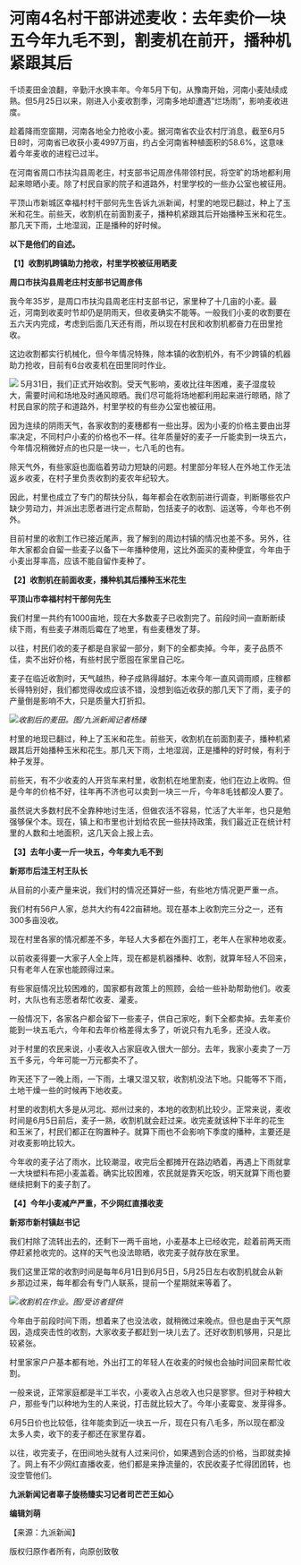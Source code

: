 

# 河南4名村干部讲述麦收：去年卖价一块五今年九毛不到，割麦机在前开，播种机紧跟其后

千顷麦田金浪翻，辛勤汗水换丰年。今年5月下旬，从豫南开始，河南小麦陆续成熟。但5月25日以来，刚进入小麦收割季，河南多地却遭遇“烂场雨”，影响麦收进度。

趁着降雨空窗期，河南各地全力抢收小麦。据河南省农业农村厅消息，截至6月5日8时，河南省已收获小麦4997万亩，约占全河南省种植面积的58.6%，这意味着今年麦收的进程已过半。

在河南省周口市扶沟县周老庄，村支部书记周彦伟带领村民，将空旷的场地都利用起来晾晒小麦。除了村民自家的院子和道路外，村里学校的一些办公室也被征用。

平顶山市新城区幸福村村干部何先生告诉九派新闻，村里的地现已翻过，种上了玉米和花生。前些天，收割机在前面割麦子，播种机紧跟其后开始播种玉米和花生。那几天下雨，土地湿润，正是播种的好时候。

**以下是他们的自述。**

**【1】收割机跨镇助力抢收，村里学校被征用晒麦**

**周口市扶沟县周老庄村支部书记周彦伟**

我今年35岁，是周口市扶沟县周老庄村支部书记，家里种了十几亩的小麦。最近，河南到收麦时节却仍是阴雨天，但收麦确实不能等。一般我们小麦的收割要在五六天内完成，考虑到后面几天还有雨，所以现在村民和收割机都奋力在田里抢收。

这边收割都实行机械化，但今年情况特殊，除本镇的收割机外，有不少跨镇的机器助力抢收，目前有6台收麦机在田里同时作业。

![](https://inews.gtimg.com/om_bt/Oz95KoFbhvSsGnCKE9tVe8AMFldhpqwqLeHqsxZOFV6AoAA/1000)
5月31日，我们正式开始收割。受天气影响，麦收比往年困难，麦子湿度较大，需要时间和场地及时通风晾晒。我们尽可能将场地都利用起来进行晾晒，除了村民自家的院子和道路外，村里学校的有些办公室也被征用。

因为连续的阴雨天气，各家收割的麦穗都有一些出芽。因为小麦的价格主要由出芽率决定，不同村户小麦的价格也不一样。往年质量好的麦子一斤能卖到一块五六，今年情况稍微好点的也只是一块一，七八毛的也有。

除天气外，有些家庭也面临着劳动力短缺的问题。村里部分年轻人在外地工作无法返乡收麦，在村子里负责收割的麦农年纪较大。

因此，村里也成立了专门的帮扶分队，每年都会在收割前进行调查，判断哪些农户缺少劳动力，并派出志愿者进行定点帮助，包括麦子的收割、运送等，今年也不例外。

目前村里的收割工作已接近尾声，我了解到的周边村镇的情况也差不多。另外，往年大家都会自留一些麦子以备下一年播种使用，这比外面买的麦种便宜，今年由于小麦出芽率高，应该不能自留作麦种了。

**【2】收割机在前面收麦，播种机其后播种玉米花生**

**平顶山市幸福村村干部何先生**

我们村里一共约有1000亩地，现在大多数麦子已收割完了。前段时间一直断断续续下雨，有些麦子淋雨后霉在了地里，有些麦穗发了芽。

以往，村民们收的麦子都是自家留一部分，剩下的全都卖掉。今年，麦子品质不佳，卖不出好价格，有些村民宁愿囤在家里自己吃。

麦子在临近收割时，天气越热，种子成熟得越好。本来今年一直风调雨顺，庄稼都长得特别好，我们都觉得收成应该不错，没想到临近收获的那几天下了雨，麦子的产量倒是影响不大，只是质量大打折扣。

![](https://inews.gtimg.com/om_bt/O0xp4uH_L64qauDPHbP3koXZwoe_EgTuFE3w91TEl8BmsAA/1000)_收割后的麦田。图/九派新闻记者杨臻_

村里的地现已翻过，种上了玉米和花生。前些天，收割机在前面割麦子，播种机紧跟其后开始播种玉米和花生。那几天下雨，土地湿润，正是播种的好时候，有利于种子发芽。

前些天，有不少收麦的人开货车来村里，收割机在地里割麦，他们在边上收购。但是今年的价格不好，往年再不济也可以卖到一块三一斤，今年8毛钱都没人要了。

虽然说大多数村民不全靠种地讨生活，但做农活不容易，忙活了大半年，也只是勉强够保个本。现在，镇上和市里也计划给农民一些扶持政策，我们最近正在统计村里的人数和土地面积，这几天会上报上去。

**【3】去年小麦一斤一块五，今年卖九毛不到**

**新郑市后洼王村王队长**

从目前的小麦产量来说，我们村的情况还算好一些，有些地方情况更严重一点。

我们村有56户人家，总共大约有422亩耕地。现在基本上收割完三分之一，还有300多亩没收。

现在村里各家的情况都差不多，年轻人大多都在外面打工，老年人在家种地收麦。

以前收麦得要一大家子人全上阵，现在都是机器播种、收割，就算年轻人不回来，只有老年人在家也能顾得过来。

有些家庭情况比较困难的，国家都有政策上的照顾，会给一些补助帮助他们。收麦时，大队也有志愿者帮忙收麦、灌麦。

一般情况下，各家各户都会留下一些麦子，供自己家吃，剩下全都卖掉。去年麦价能到一块五毛六，今年和去年价格差得太多了，听说只有九毛多，还没人收。

对于村里的农民来说，小麦收入占家庭收入很大一部分。去年，我家小麦卖了一万五千多元，今年可能一万元都卖不了。

昨天还下了一晚上雨，一下雨，土壤又湿又软，收割机没法下地。只能等不下雨，土地干燥一些的时候再下地收麦。

村里的收割机大多是从河北、郑州过来的，本地的收割机比较少。正常来说，麦收时间是6月5日前后，麦子一熟，收割机就会赶过来。收完麦就该种下半年的花生和玉米了，村民们都正在购置种子。就算下雨也不会影响下季度的播种，主要还是对收麦影响比较大。

今年收的麦子沾了雨水，比较潮湿，收完后全都摊开在路边晒着，再遇上下雨就拿一大块塑料布把小麦盖着。确实比较困难，农民就是靠天吃饭，明天就算下雨也要继续把剩下的麦子割了。

**【4】今年小麦减产严重，不少网红直播收麦**

**新郑市新村镇赵书记**

我们村除了流转出去的，还剩下一两千亩地，小麦基本上已经收完，趁着前两天雨停赶紧抢收完的。这样的天气也没法晾晒，收完麦子就存放在家里。

我们这里正常的收割时间是每年6月1日到6月5日，5月25日左右收割机就会从新乡那边过来，每年都会有专门人联系，提前一个星期就来等着了。

![](https://inews.gtimg.com/om_bt/OX7XPpvgelFRa8MYsuU4JFkLMBylfXES6BmTKzweEVfE4AA/1000)_收割机在作业。图/受访者提供_

今年由于前段时间下雨，想着来了也没法收，就稍微过来晚点。但也是由于天气原因，造成突击性的收割，大家收麦子都赶到一块儿去了。还好收割机够用，只是比较紧张。

村里家家户户基本都有地，外出打工的年轻人在收麦的时候也会抽时间回来帮忙收割。

一般来说，正常家庭都是半工半农，小麦收入占总收入也只是寥寥。但对于种粮大户，那些专门以种地为生的人来说，打击就比较大了。今年小麦霉变、发芽得多。

6月5日价也比较低，往年能卖到近一块五一斤，现在只有八毛多，所以现在都没太多人卖，收下的麦子都还在家里存着。

以往，收完麦子，在田间地头就有人过来问价，如果遇到合适的价格，当即就卖掉了。网上有不少网红直播收麦，他们都是来挣流量的，农民收麦子忙得团团转，也没空管他们。

**九派新闻记者辜子旋杨臻实习记者司芒芒王如心**

**编辑刘萌**

【来源：九派新闻】

版权归原作者所有，向原创致敬

